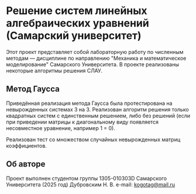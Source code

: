 # Решение систем линейных алгебраических уравнений (Самарский университет)
Этот проект представляет собой лабораторную работу по численным методам — дисциплине по направлению "Механика и математическое моделирование" Самарского Университета. В проекте реализованы некоторые алгоритмы решения СЛАУ. 

## Метод Гаусса
Приведённая реализация метода Гаусса была протестирована на невырожденных системах 3 на 3. Реализован алгоритм решения только квадратных систем с единственным решением, либо без решений (если при приведении матрицы к диагональному виду появляется несовместное уравнение, например 1 = 0).

Реализован тест со множеством случайных невырожденных матриц коэффициентов.

## Об авторе
Проект выполнен студентом группы 1305-010303D Самарского Университета (2025 год) Дубровским Н. В.
e-mail: kogotag@mail.ru
